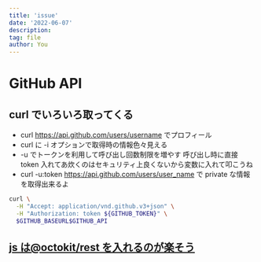 ```yaml
---
title: 'issue'
date: '2022-06-07'
description:
tag: file
author: You
---
```


# GitHub API

## curl でいろいろ取ってくる

- curl https://api.github.com/users/username でプロフィール
- curl に -i オプションで取得時の情報色々見える
- -u でトークンを利用して呼び出し回数制限を増やす 呼び出し時に直接 token 入れてあ炊くのはセキュリティ上良くないから変数に入れて叩こうね
- curl -u:token https://api.github.com/users/user_name で private な情報を取得出来るよ

```sh 呼び出しスクリプト
curl \
  -H "Accept: application/vnd.github.v3+json" \
  -H "Authorization: token ${GITHUB_TOKEN}" \
  $GITHUB_BASEURL$GITHUB_API
```

## [js は@octokit/rest を入れるのが楽そう](https://maku.blog/p/7r6gr3d/)
